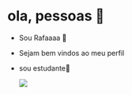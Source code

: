 # ola, pessoas 💮

- Sou Rafaaaa 🦋

- Sejam bem vindos ao meu perfil 

- sou estudante📖

  ![]( https://media1.tenor.com/m/Pwdgc2lN5FQAAAAC/gato-preto.gif )  
